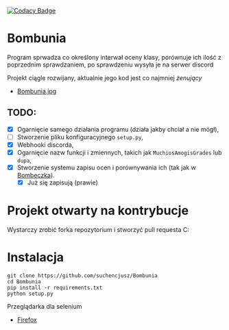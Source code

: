[![Codacy Badge](https://app.codacy.com/project/badge/Grade/1ad4ebea0b3b43fd9f2d9efac4d27f94)](https://www.codacy.com/gh/suchencjusz/Bombunia/dashboard?utm_source=github.com&amp;utm_medium=referral&amp;utm_content=suchencjusz/Bombunia&amp;utm_campaign=Badge_Grade)
# Bombunia
Program sprwadza co określony interwał oceny klasy,
porównuje ich ilość z poprzednim sprawdzaniem, po sprawdzeniu
wysyła je na serwer discord

Projekt ciągle rozwijany, aktualnie jego kod jest co najmniej *żenujący*

- [Bombunia.jpg](https://i.ibb.co/QDTjhGV/Bombunia.jpg)

## TODO:
- [x] Ogarnięcie samego działania programu (działa jakby chciał a nie mógł),
- [ ] Stworzenie pliku konfiguracyjnego ```setup.py```,
- [x] Webhooki discorda,
- [x] Ogarnięcie nazw funkcji i zmiennych, takich jak ```MuchiosAmogisGrades``` lub ```dupa```,
- [x] Stworzenie systemu zapisu ocen i porównywania ich (tak jak w [Bombeczka](https://github.com/suchencjusz/Bombeczka)).
  - [x] Już się zapisują (prawie)

# Projekt otwarty na kontrybucje

Wystarczy zrobić forka repozytorium i stworzyć pull requesta C:

# Instalacja

```
git clone https://github.com/suchencjusz/Bombunia
cd Bombunia
pip install -r requirements.txt
python setup.py
```

Przeglądarka dla selenium
- [Firefox](https://github.com/mozilla/geckodriver/releases) 
